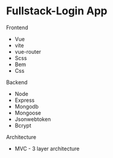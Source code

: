 # Fullstack-Login App 
Frontend 
- Vue 
- vite
- vue-router
- Scss
- Bem
- Css

Backend
- Node
- Express
- Mongodb
- Mongoose
- Jsonwebtoken
- Bcrypt

Architecture
- MVC - 3 layer architecture
